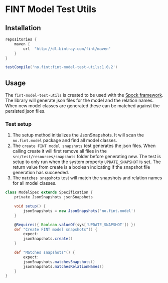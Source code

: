 # FINT Model Test Utils

## Installation

```groovy
repositories {
    maven {
        url  "http://dl.bintray.com/fint/maven" 
    }
}

testCompile('no.fint:fint-model-test-utils:1.0.2')
```

## Usage

The `fint-model-test-utils` is created to be used with the [Spock framework](http://spockframework.org). 
The library will generate json files for the model and the relation names. 
When new model classes are generated these can be matched against the persisted json files.

### Test setup

1. The setup method initializes the JsonSnapshots. It will scan the `no.fint.model` package and find all model classes.
2. The `create FINT model snapshots` test generates the json files.
When calling create it will first remove all files in the `src/test/resources/snapshots` folder before generating new.
The test is setup to only run when the system property `UPDATE_SNAPSHOT` is set.
The return value from create is a boolean indicating if the snapshot file generation has succeeded.
3. The `matches snapshots` test will match the snapshots and relation names for all model classes.


```groovy
class ModelSpec extends Specification {
    private JsonSnapshots jsonSnapshots

    void setup() {
        jsonSnapshots = new JsonSnapshots('no.fint.model')
    }

    @Requires({ Boolean.valueOf(sys['UPDATE_SNAPSHOT']) })
    def "Create FINT model snapshots"() {
        expect:
        jsonSnapshots.create()
    }

    def "Matches snapshots"() {
        expect:
        jsonSnapshots.matchesSnapshots()
        jsonSnapshots.matchesRelationNames()
    }
}
```

